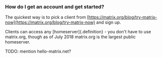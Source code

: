 ### How do I get an account and get started?

The quickest way is to pick a client from [https://matrix.org/blog/try-matrix-now](https://matrix.org/blog/try-matrix-now) and sign up.

Clients can access any [homeserver]{.definition} - you don't have to use matrix.org, though as of July 2018 matrix.org is the largest public homeserver.

TODO: mention hello-matrix.net?